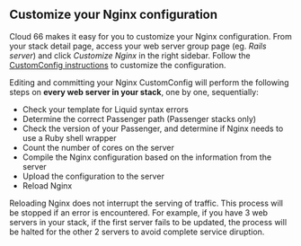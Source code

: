 <!-- usedin: [ _legacy_docker/deployment/nginx.md, _maestro/Deployment/nginx.md, _node/deployment/nginx.md, _rails/deployment/nginx.md, _skycap/deployment/nginx.md] -->


## Customize your Nginx configuration

Cloud 66 makes it easy for you to customize your Nginx configuration. From your stack detail page, access your web server group page (eg. _Rails server_) and click _Customize Nginx_ in the right sidebar. Follow the [CustomConfig instructions](/managing-your-stack/customconfig) to customize the configuration.

Editing and committing your Nginx CustomConfig will perform the following steps on **every web server in your stack**, one by one, sequentially:

*   Check your template for Liquid syntax errors
*   Determine the correct Passenger path (Passenger stacks only)
*   Check the version of your Passenger, and determine if Nginx needs to use a Ruby shell wrapper
*   Count the number of cores on the server
*   Compile the Nginx configuration based on the information from the server
*   Upload the configuration to the server
*   Reload Nginx

Reloading Nginx does not interrupt the serving of traffic. This process will be stopped if an error is encountered. For example, if you have 3 web servers in your stack, if the first server fails to be updated, the process will be halted for the other 2 servers to avoid complete service diruption.




